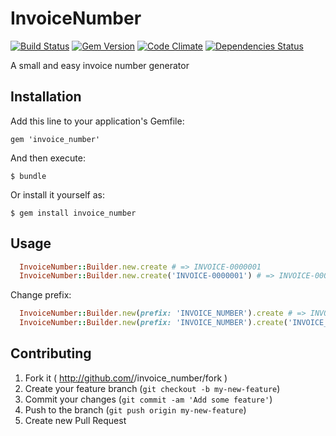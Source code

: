 # InvoiceNumber

[![Build Status](https://api.travis-ci.org/aklaiber/invoice_number.svg)][travis]
[![Gem Version](http://img.shields.io/gem/v/invoice_number.svg)][gem]
[![Code Climate](https://codeclimate.com/github/aklaiber/invoice_number.png)][codeclimate]
[![Dependencies Status](http://img.shields.io/gemnasium/aklaiber/invoice_number.svg)][gemnasium]

[travis]: https://travis-ci.org/aklaiber/invoice_number
[gem]: https://rubygems.org/gems/invoice_number
[codeclimate]: https://codeclimate.com/github/aklaiber/invoice_number
[gemnasium]: https://gemnasium.com/aklaiber/invoice_number

A small and easy invoice number generator

## Installation

Add this line to your application's Gemfile:

    gem 'invoice_number'

And then execute:

    $ bundle

Or install it yourself as:

    $ gem install invoice_number

## Usage

``` ruby
  InvoiceNumber::Builder.new.create # => INVOICE-0000001
  InvoiceNumber::Builder.new.create('INVOICE-0000001') # => INVOICE-0000001
```

Change prefix:

``` ruby
  InvoiceNumber::Builder.new(prefix: 'INVOICE_NUMBER').create # => INVOICE_NUMBER-0000001 
  InvoiceNumber::Builder.new(prefix: 'INVOICE_NUMBER').create('INVOICE_NUMBER-0000001') # => INVOICE_NUMBER-0000002 
```

## Contributing

1. Fork it ( http://github.com/<my-github-username>/invoice_number/fork )
2. Create your feature branch (`git checkout -b my-new-feature`)
3. Commit your changes (`git commit -am 'Add some feature'`)
4. Push to the branch (`git push origin my-new-feature`)
5. Create new Pull Request
